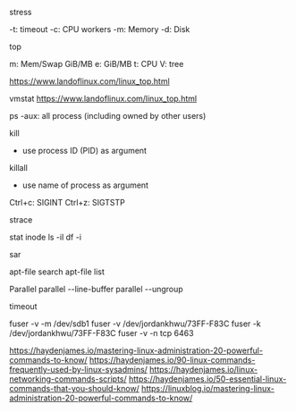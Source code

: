 stress

-t: timeout
-c: CPU workers
-m: Memory
-d: Disk

top

m: Mem/Swap GiB/MB
e: GiB/MB
t: CPU
V: tree

https://www.landoflinux.com/linux_top.html

vmstat
https://www.landoflinux.com/linux_top.html

ps
-aux: all process (including owned by other users)

kill

- use process ID (PID) as argument

killall

- use name of process as argument

Ctrl+c: SIGINT
Ctrl+z: SIGTSTP

strace

stat
inode
ls -il
df -i

sar

apt-file search
apt-file list

Parallel
parallel --line-buffer
parallel --ungroup

timeout

fuser -v -m /dev/sdb1
fuser -v /dev/jordankhwu/73FF-F83C
fuser -k /dev/jordankhwu/73FF-F83C
fuser -v -n tcp 6463

https://haydenjames.io/mastering-linux-administration-20-powerful-commands-to-know/
https://haydenjames.io/90-linux-commands-frequently-used-by-linux-sysadmins/
https://haydenjames.io/linux-networking-commands-scripts/
https://haydenjames.io/50-essential-linux-commands-that-you-should-know/
https://linuxblog.io/mastering-linux-administration-20-powerful-commands-to-know/
